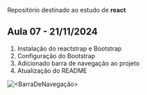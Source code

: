 Repositório destinado ao estudo de **react** 

## Aula 07 - 21/11/2024

1. Instalação do reactstrap e Bootstrap
2. Configuração do Bootstrap
3. Adicionado barra de navegação ao projeto
4. Atualização do README

![<BarraDeNavegação>](<https://i.vgy.me/0CFGSF.png>)